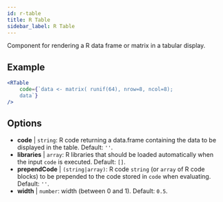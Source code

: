 ```yaml
---
id: r-table
title: R Table
sidebar_label: R Table
---
```


Component for rendering a R data frame or matrix in a tabular display.

## Example

```jsx live
<RTable
    code={`data <- matrix( runif(64), nrow=8, ncol=8); 
    data`}
/>
```

## Options

* __code__ | `string`: R code returning a data.frame containing the data to be displayed in the table. Default: `''`.
* __libraries__ | `array`: R libraries that should be loaded automatically when the input `code` is executed. Default: `[]`.
* __prependCode__ | `(string|array)`: R code `string` (or `array` of R code blocks) to be prepended to the code stored in `code` when evaluating. Default: `''`.
* __width__ | `number`: width (between 0 and 1). Default: `0.5`.
